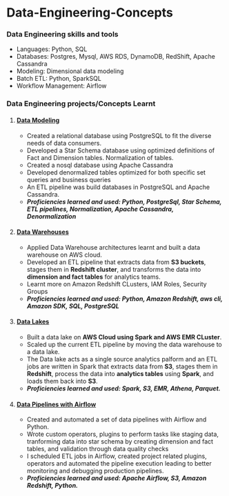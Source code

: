 # Data-Engineering-Concepts

### Data Engineering skills and tools
* Languages: Python, SQL
*  Databases: Postgres, Mysql, AWS RDS, DynamoDB, RedShift, Apache Cassandra
* Modeling: Dimensional data modeling
* Batch ETL: Python, SparkSQL
* Workflow Management: Airflow

### Data Engineering projects/Concepts Learnt
1. #### [Data Modeling](https://github.com/srujanreddyj/data-engineering-concepts/tree/master/Postgres-cassandra)
   * Created a relational database using PostgreSQL to fit the diverse needs of data consumers.
   * Developed a Star Schema database using optimized definitions of Fact and Dimension tables. Normalization of tables.
   * Created a nosql database using Apache Cassandra 
   * Developed denormalized tables optimized for both specific set queries and business queries
   * An ETL pipeline was build databases in PostgreSQL and Apache Cassandra.
   * ***Proficiencies learned and used: Python, PostgreSql, Star Schema, ETL pipelines, Normalization, Apache Cassandra, Denormalization***
2. #### [Data Warehouses](https://github.com/srujanreddyj/data-engineering-concepts/tree/master/datawarehouse)
   * Applied Data Warehouse architectures learnt and built a data warehouse on AWS cloud. 
   * Developed an ETL pipeline that extracts data from **S3 buckets**, stages them in **Redshift cluster**, and transforms the data into **dimension and fact tables** for analytics teams.
   * Learnt more on Amazon Redshift CLusters, IAM Roles, Security Groups
   * ***Proficiencies learned and used: Python, Amazon Redshift, aws cli, Amazon SDK, SQL, PostgreSQL***
3. #### [Data Lakes](https://github.com/srujanreddyj/data-engineering-concepts/tree/master/Datalake)
   * Built a data lake on **AWS Cloud using Spark and AWS EMR CLuster**. 
   * Scaled up the current ETL pipeline by moving the data warehouse to a data lake.
   * The Data lake acts as a single source analytics palform and an ETL jobs are written in Spark that extracts data from **S3**, stages them in **Redshift**, process the data into **analytics tables** using **Spark**, and loads them back into **S3**.
   * ***Proficiencies learned and used: Spark, S3, EMR, Athena, Parquet.***
4. #### [Data Pipelines with Airflow](https://github.com/srujanreddyj/data-engineering-concepts/tree/master/airflow)
   * Created and automated a set of data pipelines with Airflow and Python.
   * Wrote custom operators, plugins to perform tasks like staging data, tranforming data into star schema by creating dimension and fact tables, and validation through data quality checks
   * I scheduled ETL jobs in Airflow, created project related plugins, operators and automated the pipeline execution leading to better monitoring and debugging production pipelines. 
   * ***Proficiencies learned and used: Apache Airflow, S3, Amazon Redshift, Python.***


